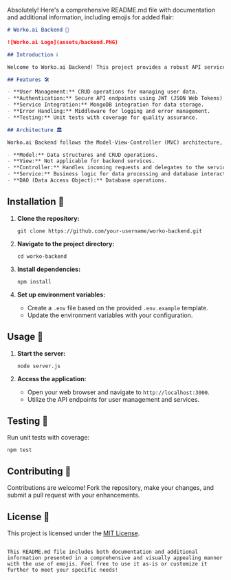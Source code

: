 Absolutely! Here's a comprehensive README.md file with documentation and additional information, including emojis for added flair:

```markdown
# Worko.ai Backend 🚀

![Worko.ai Logo](assets/backend.PNG)

## Introduction ℹ️

Welcome to Worko.ai Backend! This project provides a robust API service to assist job seekers in their quest for employment. It offers user management functionalities, authentication mechanisms, and various services to enhance the job search experience.

## Features 🛠️

- **User Management:** CRUD operations for managing user data.
- **Authentication:** Secure API endpoints using JWT (JSON Web Tokens).
- **Service Integration:** MongoDB integration for data storage.
- **Error Handling:** Middleware for logging and error management.
- **Testing:** Unit tests with coverage for quality assurance.

## Architecture 🏛️

Worko.ai Backend follows the Model-View-Controller (MVC) architecture, with components structured as follows:

- **Model:** Data structures and CRUD operations.
- **View:** Not applicable for backend services.
- **Controller:** Handles incoming requests and delegates to the service layer.
- **Service:** Business logic for data processing and database interaction.
- **DAO (Data Access Object):** Database operations.
```

## Installation 🚚

1. **Clone the repository:**

   ```
   git clone https://github.com/your-username/worko-backend.git
   ```

2. **Navigate to the project directory:**

   ```
   cd worko-backend
   ```

3. **Install dependencies:**

   ```
   npm install
   ```

4. **Set up environment variables:**
   - Create a `.env` file based on the provided `.env.example` template.
   - Update the environment variables with your configuration.

## Usage 🚀

1. **Start the server:**

   ```
   node server.js
   ```

2. **Access the application:**
   - Open your web browser and navigate to `http://localhost:3000`.
   - Utilize the API endpoints for user management and services.

## Testing 🧪

Run unit tests with coverage:

```
npm test
```

## Contributing 🤝

Contributions are welcome! Fork the repository, make your changes, and submit a pull request with your enhancements.

## License 📝

This project is licensed under the [MIT License](LICENSE).

```

This README.md file includes both documentation and additional information presented in a comprehensive and visually appealing manner with the use of emojis. Feel free to use it as-is or customize it further to meet your specific needs!
```
